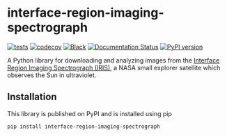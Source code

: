 # interface-region-imaging-spectrograph

[![tests](https://github.com/sun-data/interface-region-imaging-spectrograph/actions/workflows/tests.yml/badge.svg)](https://github.com/sun-data/interface-region-imaging-spectrograph/actions/workflows/tests.yml)
[![codecov](https://codecov.io/gh/sun-data/interface-region-imaging-spectrograph/graph/badge.svg?token=9VdGTSq2hT)](https://codecov.io/gh/sun-data/interface-region-imaging-spectrograph)
[![Black](https://github.com/sun-data/interface-region-imaging-spectrograph/actions/workflows/black.yml/badge.svg)](https://github.com/sun-data/interface-region-imaging-spectrograph/actions/workflows/black.yml)
[![Documentation Status](https://readthedocs.org/projects/interface-region-imaging-spectrograph/badge/?version=latest)](https://interface-region-imaging-spectrograph.readthedocs.io/en/latest/?badge=latest)
[![PyPI version](https://badge.fury.io/py/interface-region-imaging-spectrograph.svg)](https://badge.fury.io/py/interface-region-imaging-spectrograph)

A Python library for downloading and analyzing images from the [Interface Region Imaging Spectrograph (IRIS)](iris.lmsal.com), 
a NASA small explorer satellite which observes the Sun in ultraviolet.

## Installation

This library is published on PyPI and is installed using pip
```
pip install interface-region-imaging-spectrograph
```

